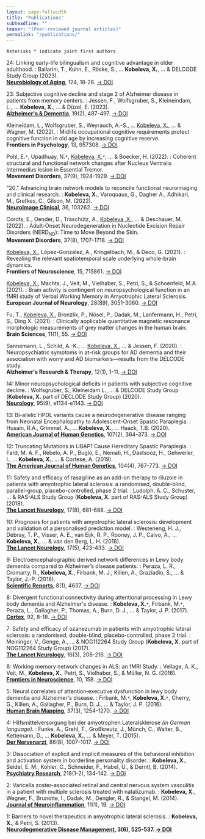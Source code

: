 ```yaml
---
layout: page-fullwidth
title: "Publications"
subheadline: ""
teaser: "(Peer-reviewed journal articles)"
permalink: "/publications/"
---
```

`Asterisks * indicate joint first authors`


24: Linking early-life bilingualism and cognitive advantage in older adulthood.
:   Ballarini, T., Kuhn, E., Röske, S., … <b>Kobeleva, X.</b>, … & DELCODE Study Group (2023).<br><b><u>Neurobiology of Aging</u></b>, 124, 18-28. [→ DOI](https://doi.org/10.1016/j.neurobiolaging.2022.12.005)


23: Subjective cognitive decline and stage 2 of Alzheimer disease in patients from memory centers.
:   Jessen, F., Wolfsgruber, S., Kleineindam, L., … <b>Kobeleva, X.</b>, … & Düzel, E. (2023).<br><b><u>Alzheimer's & Dementia</u></b>, 19(2), 487-497. [→ DOI](https://doi.org/10.1002/alz.12674)

Kleineidam, L., Wolfsgruber, S., Weyrauch, A.-S., … <u>Kobeleva, X.</u>, … & Wagner, M. (2022).
:   Midlife occupational cognitive requirements protect cognitive function in old age by increasing cognitive reserve.<br><b>Frontiers in Psychology</b>, 13, 957308. [→ DOI](https://doi.org/10.3389/fpsyg.2022.957308)

Pohl, E.`*`, Upadhuay, N.`*`, <u>Kobeleva, X.</u>`*`, … & Boecker, H. (2022). 
:   Coherent structural and functional network changes after Nucleus Ventralis Intermedius lesion in Essential Tremor.<br><b>Movement Disorders</b>, 37(9), 1924-1929. [→ DOI](https://doi.org/10.1002/mds.29130)

"20." Advancing brain network models to reconcile functional neuroimaging and clinical research.
:   <b>Kobeleva, X.</b>, Varoquaux, G., Dagher A., Adhikari, M., Grefkes, C., Gilson, M. (2022).<br><b><u>NeuroImage Clinical</u></b>, 36, 103262. [→ DOI](https://doi.org/10.1016/j.nicl.2022.103262)

Cordts, E., Oender, D., Traschütz, A., <u>Kobeleva, X.</u>, … & Deschauer, M. (2022).
:   Adult-Onset Neurodegeneration in Nucleotide Excision Repair Disorders (NERD<sub>ND</sub>): Time to Move Beyond the Skin.<br><b>Movement Disorders</b>, 37(8), 1707-1718. [→ DOI](https://doi.org/10.1002/mds.29071)

<u>Kobeleva, X.</u>, López-González, A., Kringelbach, M., & Deco, G. (2021).
:   Revealing the relevant spatiotemporal scale underlying whole-brain dynamics.<br><b>Frontiers of Neuroscience</b>, 15, 715861. [→ DOI](https://doi.org/10.3389/fnins.2021.715861)

<u>Kobeleva, X.</u>, Machts, J., Veit, M., Vielhaber, S., Petri, S., & Schoenfeld, M.A. (2021).
:   Brain activity is contingent on neuropsychological function in an fMRI study of Verbal Working Memory in Amyotrophic Lateral Sclerosis.<br><b>European Journal of Neurology</b>, 28(89), 3051-3060. [→ DOI](https://doi.org/10.1111/ene.14957)

Fu, T., <u>Kobeleva, X.</u>, Bronzlik, P., Nösel, P., Dadak, M., Lanfermann, H., Petri, S., Ding X. (2021).
:   Clinically applicable quantitative magnetic resonance morphologic measurements of grey matter changes in the human brain.<br><b>Brain Sciences</b>, 11(1), 55. [→ DOI](https://doi.org/10.3390/brainsci11010055)

Sannemann, L., Schild, A.-K., … <u>Kobeleva, X.</u>, … & Jessen, F. (2020).
:   Neuropsychiatric symptoms in at-risk groups for AD dementia and their association with worry and AD biomarkers—results from the DELCODE study.<br><b>Alzheimer's Research & Therapy</b>, 12(1), 1-11. [→ DOI](https://doi.org/10.1186/s13195-020-00701-7)

14: Minor neuropsychological deficits in patients with subjective cognitive decline.
:   Wolfsgruber, S., Kleineidam L., … & DELCODE Study Group (<b>Kobeleva, X.</b> part of DECLODE Study Group) (2020).<br><b><u>Neurology</u></b>, 95(9), e1134-e1143. [→ DOI](https://doi.org/10.1212/WNL.0000000000010142)

13: Bi-allelic HPDL variants cause a neurodegenerative disease ranging from Neonatal Encephalopathy to Adolescent-Onset Spastic Paraplegia.
:   Husain, R.A., Grimmel, A., … <b>Kobeleva, X.</b>, … Haack, T.B. (2020).<br><b><u>American Journal of Human Genetics</u></b>, 107(2), 364-373. [→ DOI](https://doi.org/10.1016/j.ajhg.2020.06.015)

12: Truncating Mutations in UBAP1 Cause Hereditary Spastic Paraplegia.
:   Fard, M. A. F., Rebelo, A. P., Buglo, E., Nemati, H., Dastsooz, H., Gehweiler, I., … <b>Kobeleva, X.</b>, … & Cortese, A. (2019).<br><b><u>The American Journal of Human Genetics</u></b>, 104(4), 767-773. [→ DOI](https://doi.org/10.1016/j.ajhg.2019.03.001)

11: Safety and efficacy of rasagiline as an add-on therapy to riluzole in patients with amyotrophic lateral sclerosis: a randomised, double-blind, parallel-group, placebo-controlled, phase 2 trial.
:   Ludolph, A. C., Schuster, … & RAS-ALS Study Group (<b>Kobeleva, X.</b> part of RAS-ALS Study Group) (2018).<br><b><u>The Lancet Neurology</u></b>, 17(8), 681-688. [→ DOI](https://doi.org/10.1016/S1474-4422(18)30176-5)

10: Prognosis for patients with amyotrophic lateral sclerosis: development and validation of a personalised prediction model.
:   Westeneng, H. J., Debray, T. P., Visser, A. E., van Eijk, R. P., Rooney, J. P., Calvo, A., … <b>Kobeleva, X.</b>, … & van den Berg, L. H. (2018).<br><b><u>The Lancet Neurology</u></b>, 17(5), 423-433. [→ DOI](https://doi.org/10.1016/S1474-4422(18)30089-9)

9: Electroencephalographic derived network differences in Lewy body dementia compared to Alzheimer’s disease patients.
:   Peraza, L. R., Cromarty, R., <b>Kobeleva, X.</b>, Firbank, M. J., Killen, A., Graziadio, S., … & Taylor, J.-P. (2018).<br><b><u>Scientific Reports</u></b>, 8(1), 4637. [→ DOI](https://doi.org/10.1038/s41598-018-22984-5)

8: Divergent functional connectivity during attentional processing in Lewy body dementia and Alzheimer's disease.
:   <b>Kobeleva, X.</b>`*`, Firbank, M.`*`, Peraza, L., Gallagher, P., Thomas, A., Burn, D. J., … & Taylor, J. P. (2017).<br><b><u>Cortex</u></b>, 92, 8-18. [→ DOI](https://doi.org/10.1016/j.cortex.2017.02.016)

7: Safety and efficacy of ozanezumab in patients with amyotrophic lateral sclerosis: a randomised, double-blind, placebo-controlled, phase 2 trial.
:   Meininger, V., Genge, A., … & NOG112264 Study Group (<b>Kobeleva, X.</b> part of NOG112264 Study Group) (2017).<br><b><u>The Lancet Neurology</u></b>, 16(3), 208-216. [→ DOI](https://doi.org/10.1016/S1474-4422(16)30399-4)

6: Working memory network changes in ALS: an fMRI Study.
:   Vellage, A. K., Veit, M., <b>Kobeleva, X.</b>, Petri, S., Vielhaber, S., & Müller, N. G. (2016).<br><b><u>Frontiers in Neuroscience</u></b>, 10, 158. [→ DOI](https://doi.org/10.3389/fnins.2016.00158)

5: Neural correlates of attention‐executive dysfunction in lewy body dementia and Alzheimer's disease.
:   Firbank, M.`*`, <b>Kobeleva, X.</b>`*`, Cherry, G., Killen, A., Gallagher, P., Burn, D. J., … & Taylor, J. P. (2016).<br><b><u>Human Brain Mapping</u></b>, 37(3), 1254-1270. [→ DOI](https://doi.org/10.1002/hbm.23100)

4: Hilfsmittelversorgung bei der amyotrophen Lateralsklerose *(in German language)*.
:   Funke, A., Grehl, T., Großkreutz, J., Münch, C., Walter, B., Kettemann, D., … <b>Kobeleva, X.</b>, … & Meyer, T. (2015).<br><b><u>Der Nervenarzt</u></b>, 86(8), 1007-1017. [→ DOI](https://doi.org/10.1007/s00115-015-4398-2)

3: Dissociation of explicit and implicit measures of the behavioral inhibition and activation system in borderline personality disorder.
:   <b>Kobeleva, X.</b>, Seidel, E. M., Kohler, C., Schneider, F., Habel, U., & Derntl, B. (2014).<br><b><u>Psychiatry Research</u></b>, 218(1-2), 134-142. [→ DOI](https://doi.org/10.1016/j.psychres.2014.04.027)

2: Varicella zoster-associated retinal and central nervous system vasculitis in a patient with multiple sclerosis treated with natalizumab.
:   <b>Kobeleva, X.</b>, Wegner, F., Brunotte, I., Dadak, M., Dengler, R., & Stangel, M. (2014).<br><b><u>Journal of Neuroinflammation</u></b>, 11(1), 19. [→ DOI](https://doi.org/10.1186/1742-2094-11-19)


1: Barriers to novel therapeutics in amyotrophic lateral sclerosis.
:   <b>Kobeleva, X.</b>, & Petri, S. (2013).<br><b><u>Neurodegenerative Disease Management</u><b/>, 3(6), 525-537. [→ DOI](https://doi.org/10.2217/nmt.13.66)
